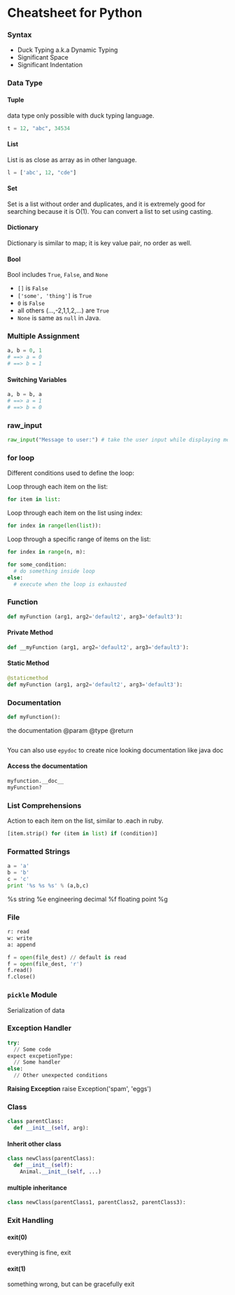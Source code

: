 Cheatsheet for Python
=====================

### Syntax
* Duck Typing a.k.a Dynamic Typing
* Significant Space
* Significant Indentation

### Data Type

#### Tuple
data type only possible with duck typing language.
```python
t = 12, "abc", 34534
```


#### List
List is as close as array as in other language.
```python
l = ['abc', 12, "cde"]
```


#### Set
Set is a list without order and duplicates, and it is extremely good for searching because it is O(1).  You can convert a list to set using casting.


#### Dictionary
Dictionary is similar to map; it is key value pair, no order as well.


#### Bool
Bool includes `True`, `False`, and `None`

* `[]` is `False`
* `['some', 'thing']` is `True`
* `0` is `False`
* all others (...,-2,1,1,2,...) are `True`
* `None` is same as `null` in Java.


### Multiple Assignment
```python
a, b = 0, 1
# ==> a = 0
# ==> b = 1
```

#### Switching Variables
```python
a, b = b, a
# ==> a = 1
# ==> b = 0
```

### raw_input
```python
raw_input("Message to user:") # take the user input while displaying message.
```

### for loop
Different conditions used to define the loop:

Loop through each item on the list:
```python
for item in list:
```

Loop through each item on the list using index:
```python
for index in range(len(list)):
```

Loop through a specific range of items on the list:
```python
for index in range(n, m):
```

```python
for some_condition:
  # do something inside loop
else:
  # execute when the loop is exhausted
```


### Function
```python
def myFunction (arg1, arg2='default2', arg3='default3'):
```

#### Private Method
```python
def __myFunction (arg1, arg2='default2', arg3='default3'):
```


#### Static Method
```python
@staticmethod
def myFunction (arg1, arg2='default2', arg3='default3'):
```



### Documentation
```python
def myFunction():
  ```
  the documentation
  @param
  @type
  @return
  ```
```
You can also use `epydoc` to create nice looking documentation like java doc

#### Access the documentation
```python
myfunction.__doc__
myFunction?
```


### List Comprehensions
Action to each item on the list, similar to .each in ruby.
```python
[item.strip() for (item in list) if (condition)]
```



### Formatted Strings
```python
a = 'a'
b = 'b'
c = 'c'
print '%s %s %s' % (a,b,c)
```
%s string
%e engineering decimal
%f floating point
%g


### File
```python
r: read
w: write
a: append

f = open(file_dest) // default is read
f = open(file_dest, 'r')
f.read()
f.close()
```

### `pickle` Module
Serialization of data



### Exception Handler
```python
try:
  // Some code
expect excpetionType:
  // Some handler
else:
  // Other unexpected conditions
```

**Raising Exception**
raise Exception('spam', 'eggs')


### Class
```python
class parentClass:
  def __init__(self, arg):
```

#### Inherit other class
```python
class newClass(parentClass):
  def __init__(self):
    Animal.__init__(self, ...)
```

#### multiple inheritance
```python
class newClass(parentClass1, parentClass2, parentClass3):
```

### Exit Handling
#### exit(0)
everything is fine, exit

#### exit(1)
something wrong, but can be gracefully exit
